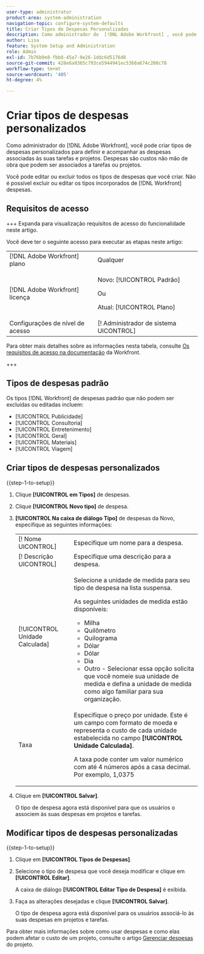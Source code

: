 ```yaml
---
user-type: administrator
product-area: system-administration
navigation-topic: configure-system-defaults
title: Criar Tipos de Despesas Personalizadas
description: Como administrador do  [!DNL Adobe Workfront] , você pode criar tipos de despesas personalizados para definir e acompanhar as despesas associadas às suas tarefas e projetos. Despesas são custos não mão de obra que podem ser associados a tarefas ou projetos.
author: Lisa
feature: System Setup and Administration
role: Admin
exl-id: 7b76b9e8-fbb8-45a7-9e26-1ddc6d5176d8
source-git-commit: 428e6a9365c793ce5944941ec5368a674c208c78
workflow-type: tm+mt
source-wordcount: '405'
ht-degree: 4%

---
```


# Criar tipos de despesas personalizados

<!--**DON'T DELETE, DRAFT OR HIDE THIS ARTICLE. IT IS LINKED TO THE PRODUCT THROUGH THE CONTEXT SENSITIVE HELP LINKS.-->

Como administrador do [!DNL Adobe Workfront], você pode criar tipos de despesas personalizados para definir e acompanhar as despesas associadas às suas tarefas e projetos. Despesas são custos não mão de obra que podem ser associados a tarefas ou projetos.

Você pode editar ou excluir todos os tipos de despesas que você criar. Não é possível excluir ou editar os tipos incorporados de [!DNL Workfront] despesas.

## Requisitos de acesso

+++ Expanda para visualização requisitos de acesso do funcionalidade neste artigo.

Você deve ter o seguinte acesso para executar as etapas neste artigo:

<table style="table-layout:auto"> 
 <col> 
 <col> 
 <tbody> 
  <tr> 
   <td role="rowheader">[!DNL Adobe Workfront] plano</td> 
   <td>Qualquer</td> 
  </tr> 
  <tr> 
   <td role="rowheader">[!DNL Adobe Workfront] licença</td> 
   <td><p>Novo: [!UICONTROL Padrão]</p>
   Ou
   <p>Atual: [!UICONTROL Plano]</p>
   </td> 
  </tr> 
  <tr> 
   <td role="rowheader">Configurações de nível de acesso</td> 
   <td>[! Administrador de sistema UICONTROL]</td>
  </tr>
 </tbody> 
</table>

Para obter mais detalhes sobre as informações nesta tabela, consulte [Os requisitos de acesso na documentação](/help/quicksilver/administration-and-setup/add-users/access-levels-and-object-permissions/access-level-requirements-in-documentation.md) da Workfront.

+++

## Tipos de despesas padrão

Os tipos [!DNL Workfront] de despesas padrão que não podem ser excluídas ou editadas incluem:

* [!UICONTROL Publicidade]
* [!UICONTROL Consultoria]
* [!UICONTROL Entretenimento]
* [!UICONTROL Geral]
* [!UICONTROL Materiais]
* [!UICONTROL Viagem]

## Criar tipos de despesas personalizados

{{step-1-to-setup}}

1. Clique **[!UICONTROL em Tipos]** de despesas.
1. Clique **[!UICONTROL Novo tipo]** de despesa.
1. **[!UICONTROL Na caixa de diálogo Tipo]** de despesas da Novo, especifique as seguintes informações:

   <table style="table-layout:auto"> 
    <col> 
    <col> 
    <tbody> 
     <tr> 
      <td role="rowheader">[! Nome UICONTROL]</td> 
      <td>Especifique um nome para a despesa.</td> 
     </tr> 
     <tr> 
      <td role="rowheader">[! Descrição UICONTROL]</td> 
      <td>Especifique uma descrição para a despesa.</td> 
     </tr> 
     <tr> 
      <td role="rowheader">[!UICONTROL Unidade Calculada]</td> 
      <td> <p>Selecione a unidade de medida para seu tipo de despesa na lista suspensa.</p> <p>As seguintes unidades de medida estão disponíveis:</p> 
       <ul> 
        <li>Milha</li> 
        <li>Quilômetro</li> 
        <li>Quilograma</li> 
        <li>Dólar</li> 
        <li>Dólar</li> 
        <li>Dia</li> 
        <li>Outro - Selecionar essa opção solicita que você nomeie sua unidade de medida e defina a unidade de medida como algo familiar para sua organização.</li> 
       </ul> </td> 
     </tr> 
     <tr> 
      <td role="rowheader">Taxa</td> 
      <td> <p>Especifique o preço por unidade. Este é um campo com formato de moeda e representa o custo de cada unidade estabelecida no campo <strong>[!UICONTROL Unidade Calculada]</strong>. </p> <p>A taxa pode conter um valor numérico com até 4 números após a casa decimal. Por exemplo, 1,0375</p> </td> 
     </tr> 
    </tbody> 
   </table>

1. Clique em **[!UICONTROL Salvar]**.

   O tipo de despesa agora está disponível para que os usuários o associem às suas despesas em projetos e tarefas.

## Modificar tipos de despesas personalizadas

{{step-1-to-setup}}

1. Clique em **[!UICONTROL Tipos de Despesas]**.
1. Selecione o tipo de despesa que você deseja modificar e clique em **[!UICONTROL Editar]**.

   A caixa de diálogo **[!UICONTROL Editar Tipo de Despesa]** é exibida.

1. Faça as alterações desejadas e clique **[!UICONTROL Salvar]**.

   O tipo de despesa agora está disponível para os usuários associá-lo às suas despesas em projetos e tarefas.

Para obter mais informações sobre como usar despesas e como elas podem afetar o custo de um projeto, consulte o artigo [Gerenciar despesas](../../../manage-work/projects/project-finances/manage-project-expenses.md) do projeto.
